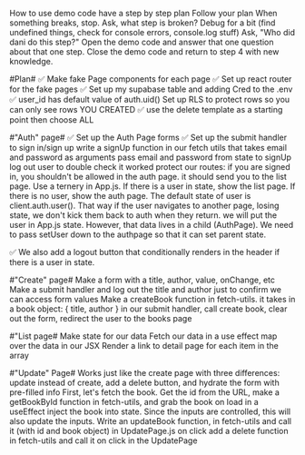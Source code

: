 How to use demo code
have a step by step plan
Follow your plan
When something breaks, stop.
Ask, what step is broken?
Debug for a bit (find undefined things, check for console errors, console.log stuff)
Ask, "Who did dani do this step?"
Open the demo code and answer that one question about that one step.
Close the demo code and return to step 4 with new knowledge.

#Plan#
✅ Make fake Page components for each page
✅ Set up react router for the fake pages
✅ Set up my supabase table and adding Cred to the .env
✅ user_id has default value of auth.uid()
Set up RLS to protect rows so you can only see rows YOU CREATED
✅ use the delete template as a starting point then choose ALL

#"Auth" page#
✅ Set up the Auth Page forms
✅ Set up the submit handler to sign in/sign up
write a signUp function in our fetch utils that takes email and password as arguments
pass email and password from state to signUp
log out user to double check it worked
protect our routes: if you are signed in, you shouldn't be allowed in the auth page. it should send you to the list page. Use a ternery in App.js. If there is a user in state, show the list page. If there is no user, show the auth page. The default state of user is client.auth.user(). That way if the user navigates to another page, losing state, we don't kick them back to auth when they return.
we will put the user in App.js state. However, that data lives in a child (AuthPage). We need to pass setUser down to the authpage so that it can set parent state.

✅ We also add a logout button that conditionally renders in the header if there is a user in state.

#"Create" page#
Make a form with a title, author, value, onChange, etc
Make a submit handler and log out the title and author just to confirm we can access form values
Make a createBook function in fetch-utils. it takes in a book object: { title, author }
in our submit handler, call create book, clear out the form, redirect the user to the books page

#"List page#
Make state for our data
Fetch our data in a use effect
map over the data in our JSX
Render a link to detail page for each item in the array

#"Update" Page#
Works just like the create page with three differences: update instead of create, add a delete button, and hydrate the form with pre-filled info
First, let's fetch the book. Get the id from the URL, make a getBookById function in fetch-utils, and grab the book on load in a useEffect
inject the book into state. Since the inputs are controlled, this will also update the inputs.
Write an updateBook function, in fetch-utils and call it (with id and book object) in UpdatePage.js on click
add a delete function in fetch-utils and call it on click in the UpdatePage